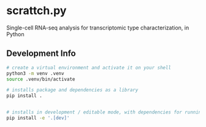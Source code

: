 # scrattch.py
Single-cell RNA-seq analysis for transcriptomic type characterization, in Python


## Development Info

```sh
# create a virtual environment and activate it on your shell
python3 -m venv .venv
source .venv/bin/activate

# installs package and dependencies as a library
pip install .


# installs in development / editable mode, with dependencies for running unit tests
pip install -e '.[dev]'

```